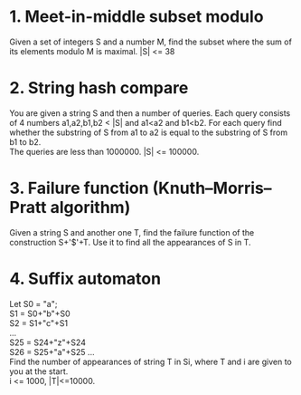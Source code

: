 # 1. Meet-in-middle subset modulo
Given a set of integers S and a number M, find the subset where the sum of its elements modulo M is maximal.
|S| <= 38

# 2. String hash compare
You are given a string S and then a number of queries. Each query consists of 4 numbers a1,a2,b1,b2 < |S| and a1<a2 and b1<b2. For each query find whether the substring of S from a1 to a2 is equal to the substring of S from b1 to b2.  
The queries are less than 1000000. |S| <= 100000.

# 3. Failure function (Knuth–Morris–Pratt algorithm)
Given a string S and another one T, find the failure function of the construction S+'$'+T. Use it to find all the appearances of S in T.

# 4. Suffix automaton
Let S0 = "a";  
S1 = S0+"b"+S0  
S2 = S1+"c"+S1  
...  
S25 = S24+"z"+S24  
S26 = S25+"a"+S25
...  
Find the number of appearances of string T in Si, where T and i are given to you at the start.  
i <= 1000, |T|<=10000.
